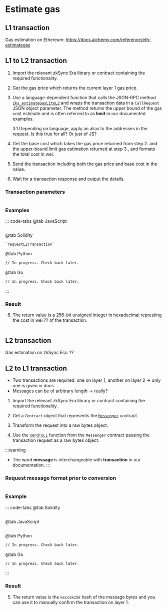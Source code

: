 # Estimate gas


## L1 transaction

Gas estimation on Ethereum: https://docs.alchemy.com/reference/eth-estimategas


## L1 to L2 transaction

1. Import the relevant zkSync Era library or contract containing the required functionality.

2. Get the gas price which returns the current layer 1 gas price.

3. Use a language-dependent function that calls the JSON-RPC method [`zks_estimateGasL1toL2`](../../api/api.md#zks-estimategasl1tol2) and wraps the transaction data in a `CallRequest` JSON object parameter. The method returns the upper bound of the gas cost estimate and is often referred to as **limit** in our documented examples.

    3.1 Depending on language, apply an alias to the addresses in the request. Is this true for all? Or just of JS?

4. Get the base cost which takes the gas price returned from step 2. and the upper-bound limit gas estimation returned at step 3., and formats the total cost in wei.

5. Send the transaction including both the gas price and base cost in the value.

6. Wait for a transaction response and output the details.

### Transaction parameters

```json

```

### Examples

::: code-tabs
@tab JavaScript
```js

```
@tab Solidity
```solidity
`requestL2Transaction`
```
@tab Python
```sh
// In progress. Check back later.
```
@tab Go
```sh
// In progress. Check back later.
```
:::

### Result

6. The return value is a 256-bit unsigned integer in hexadecimal represting the cost in wei ?? of the transaction.

```json

```


## L2 transaction

Gas estimation on zkSync Era: ??


## L2 to L1 transaction

- Two transactions are required: one on layer 1, another on layer 2 -> only one is given in docs.
- Messages can be of arbitrary length -> really?

1. Import the relevant zkSync Era library or contract containing the required functionality.

2. Get a `Contract` object that represents the [`Messenger`](../developer-guides/system-contracts.md#l1messenger) contract.

3. Transform the request into a raw bytes object.

4. Use the [`sendToL1`](https://github.com/matter-labs/v2-testnet-contracts/blob/b8449bf9c819098cc8bfee0549ff5094456be51d/l2/system-contracts/interfaces/IL1Messenger.sol#L5) function from the `Messenger` contract passing the transaction request as a raw bytes object.

:::warning
- The word **message** is interchangeable with **transaction** in our documentation.
:::

### Request message format prior to conversion

```json

```

### Example

::: code-tabs
@tab Solidity
```solidity

```
@tab JavaScript
```js

```
@tab Python
```sh
// In progress. Check back later.
```
@tab Go
```sh
// In progress. Check back later.
```
:::

### Result

5. The return value is the `keccak256` hash of the message bytes and you can use it to manually confirm the transaction on layer 1.

```json

```


